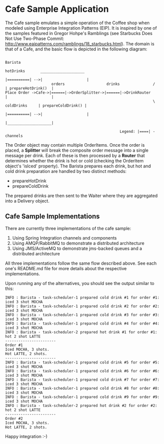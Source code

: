 Cafe Sample Application
=======================

The Cafe sample emulates a simple operation of the Coffee shop when modeled using Enterprise Integration Patterns (EIP). It is inspired by one of the samples featured in Gregor Hohpe's Ramblings (see Starbucks Does Not Use Two-Phase Commit: http://www.eaipatterns.com/ramblings/18_starbucks.html). The domain is that of a Cafe, and the basic flow is depicted in the following diagram:


	                                                                                          Barista
					                                                     hotDrinks       ____________________        
	                                                                    |==========| -->|                    |
	                     orders                   drinks               /                | prepareHotDrink()  |
	Place Order ->Cafe->|======|->OrderSplitter->|======|->DrinkRouter                  |                    |
	                                                                   \ coldDrinks     | prepareColdDrink() |
	                                                                    |==========| -->|                    |
	                                                                                    |____________________|
										
														Legend: |====| - channels  
													
                                                                       
The Order object may contain multiple OrderItems. Once the order is placed, a **Splitter** will break the composite order message into a single message per drink. Each of these is then processed by a **Router** that determines whether the drink is hot or cold (checking the OrderItem object's 'isIced' property). The Barista prepares each drink, but hot and cold drink preparation are handled by two distinct methods: 

* prepareHotDrink
* prepareColdDrink

The prepared drinks are then sent to the Waiter where they are aggregated into a Delivery object.

## Cafe Sample Implementations
There are currently three implementations of the cafe sample:

1. Using Spring Integration channels and components
2. Using AMQP/RabbitMQ to demonstrate a distributed architecture
3. Using JMS/ActiveMQ to demonstrate jms-backed queues and a distributed architecture

All three implementations follow the same flow described above. See each one's README.md file for more details about the respective implementations.

Upon running any of the alternatives, you should see the output similar to this:

	INFO : Barista - task-scheduler-1 prepared cold drink #1 for order #1: iced 3 shot MOCHA
	INFO : Barista - task-scheduler-1 prepared cold drink #2 for order #2: iced 3 shot MOCHA
	INFO : Barista - task-scheduler-1 prepared cold drink #3 for order #3: iced 3 shot MOCHA
	INFO : Barista - task-scheduler-1 prepared cold drink #4 for order #4: iced 3 shot MOCHA
	INFO : Barista - task-scheduler-2 prepared hot drink #1 for order #1: hot 2 shot LATTE
	-----------------------
	Order #1
	Iced MOCHA, 3 shots.
	Hot LATTE, 2 shots.
	-----------------------
	INFO : Barista - task-scheduler-1 prepared cold drink #5 for order #5: iced 3 shot MOCHA
	INFO : Barista - task-scheduler-1 prepared cold drink #6 for order #6: iced 3 shot MOCHA
	INFO : Barista - task-scheduler-1 prepared cold drink #7 for order #7: iced 3 shot MOCHA
	INFO : Barista - task-scheduler-1 prepared cold drink #8 for order #8: iced 3 shot MOCHA
	INFO : Barista - task-scheduler-1 prepared cold drink #9 for order #9: iced 3 shot MOCHA
	INFO : Barista - task-scheduler-2 prepared hot drink #2 for order #2: hot 2 shot LATTE
	-----------------------
	Order #2
	Iced MOCHA, 3 shots.
	Hot LATTE, 2 shots.
   			
Happy integration :-)